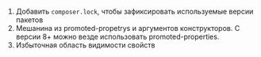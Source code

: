 1. Добавить `composer.lock`, чтобы зафиксировать используемые версии пакетов
2. Мешанина из promoted-propetrys и аргументов конструкторов. С версии 8+ можно везде использовать promoted-properties.
3. Избыточная область видимости свойств